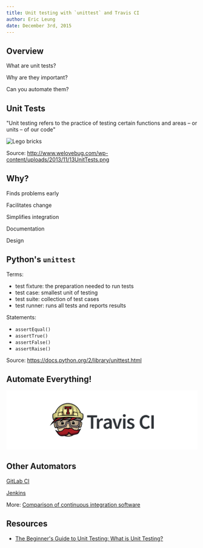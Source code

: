 ```yaml
---
title: Unit testing with `unittest` and Travis CI
author: Eric Leung
date: December 3rd, 2015
---
```


## Overview

What are unit tests?

Why are they important?

Can you automate them?

## Unit Tests

"Unit testing refers to the practice of testing certain functions and areas – or
units – of our code"

![Lego bricks](images/lego-bricks-resize.png)

Source: http://www.welovebug.com/wp-content/uploads/2013/11/13UnitTests.png

## Why?

Finds problems early

Facilitates change

Simplifies integration

Documentation

Design

## Python's `unittest`

Terms:

- test fixture: the preparation needed to run tests
- test case: smallest unit of testing
- test suite: collection of test cases
- test runner: runs all tests and reports results

Statements:

- `assertEqual()`
- `assertTrue()`
- `assertFalse()`
- `assertRaise()`

Source: https://docs.python.org/2/library/unittest.html

## Automate Everything!

![Travis CI: FOSS, hosted, distributed continuous integration](images/travis.png)

## Other Automators

[GitLab CI](https://about.gitlab.com/gitlab-ci/)

[Jenkins](http://jenkins-ci.org/)

More: [Comparison of continuous integration
software](https://en.wikipedia.org/wiki/Comparison_of_continuous_integration_software)

## Resources

- [The Beginner's Guide to Unit Testing: What is Unit Testing?](http://code.tutsplus.com/articles/the-beginners-guide-to-unit-testing-what-is-unit-testing--wp-25728)
